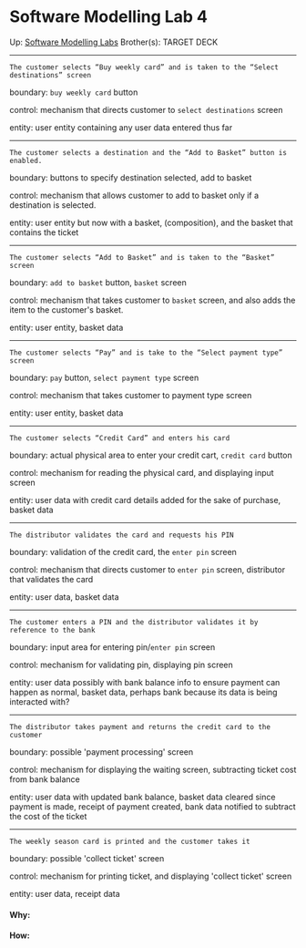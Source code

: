 # Software Modelling Lab 4

Up: [Software Modelling Labs](software_modelling_labs)
Brother(s):
TARGET DECK

****

`The customer selects “Buy weekly card” and is taken to the “Select destinations” screen`

boundary: `buy weekly card` button

control: mechanism that directs customer to `select destinations` screen

entity: user entity containing any user data entered thus far

****

`The customer selects a destination and the “Add to Basket” button is enabled.`

boundary: buttons to specify destination selected, add to basket

control: mechanism that allows customer to add to basket only if a destination is selected.

entity: user entity but now with a basket, (composition), and the basket that contains the ticket

****

`The customer selects “Add to Basket” and is taken to the “Basket” screen`

boundary: `add to basket` button, `basket` screen

control: mechanism that takes customer to `basket` screen, and also adds the item to the customer's basket.

entity: user entity, basket data

****

`The customer selects “Pay” and is take to the “Select payment type” screen`

boundary: `pay` button, `select payment type` screen

control: mechanism that takes customer to payment type screen

entity: user entity, basket data

****

`The customer selects “Credit Card” and enters his card`

boundary: actual physical area to enter your credit cart, `credit card` button

control: mechanism for reading the physical card, and displaying input screen

entity: user data with credit card details added for the sake of purchase, basket data

****
`The distributor validates the card and requests his PIN`

boundary: validation of the credit card, the `enter pin` screen

control: mechanism that directs customer to `enter pin` screen, distributor that validates the card

entity: user data, basket data

****

`The customer enters a PIN and the distributor validates it by reference to the bank`

boundary: input area for entering pin/`enter pin` screen

control: mechanism for validating pin, displaying pin screen

entity: user data possibly with bank balance info to ensure payment can happen as normal, basket data, perhaps bank because its data is being interacted with?

****

`The distributor takes payment and returns the credit card to the customer`

boundary: possible 'payment processing' screen

control: mechanism for displaying the waiting screen, subtracting ticket cost from bank balance

entity: user data with updated bank balance, basket data cleared since payment is made, receipt of payment created, bank data notified to subtract the cost of the ticket

****

`The weekly season card is printed and the customer takes it`

boundary: possible 'collect ticket' screen

control: mechanism for printing ticket, and displaying 'collect ticket' screen

entity: user data, receipt data





























#### Why:
#### How:









